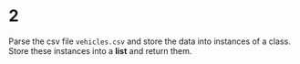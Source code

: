 # 2

Parse the csv file `vehicles.csv` and store the data into instances of a class. Store these instances into a **list** and return them.

